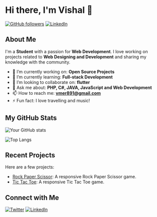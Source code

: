 # Hi there, I'm Vishal 👋

[![GitHub followers](https://img.shields.io/github/followers/yourusername?label=Follow&style=social)](https://github.com/vishalmer)
[![LinkedIn](https://img.shields.io/badge/LinkedIn-Profile-blue)](https://www.linkedin.com/in/vishal-mer)

## About Me

I'm a **Student** with a passion for **Web Development**. I love working on projects related to **Web Designing and Development** and sharing my knowledge with the community.

- 🔭 I’m currently working on: **Open Source Projects**
- 🌱 I’m currently learning: **Full-stack Development**
- 👯 I’m looking to collaborate on: **flutter**
- 💬 Ask me about: **PHP, C#, JAVA, JavaScript and Web Development**
- 📫 How to reach me: **vmer891@gmail.com**
- ⚡ Fun fact: I love travelling and music!

## My GitHub Stats

![Your GitHub stats](https://github-readme-stats.vercel.app/api?username=vishalmer&show_icons=true&theme=radical)

![Top Langs](https://github-readme-stats.vercel.app/api/top-langs/?username=vishalmer&layout=compact&theme=radical)

## Recent Projects

Here are a few projects:

- [Rock Paper Scissor](https://github.com/VishalMer/Projects/tree/main/Rock%20Paper%20Scissor): A responsive Rock Paper Scissor game.
- [Tic Tac Toe](https://github.com/VishalMer/Projects/tree/main/Tic%20Tac%20Toe): A responsive Tic Tac Toe game.

## Connect with Me

[![Twitter](https://img.shields.io/badge/Twitter-Profile-blue)](https://twitter.com/itz_mer_)
[![LinkedIn](https://img.shields.io/badge/LinkedIn-Profile-blue)](https://www.linkedin.com/in/vishal-mer)

